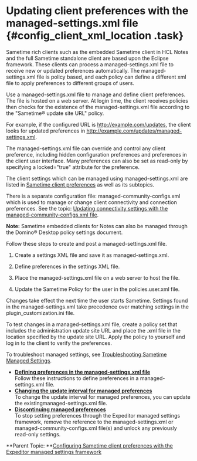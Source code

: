 # Updating client preferences with the managed-settings.xml file {#config_client_xml_location .task}

Sametime rich clients such as the embedded Sametime client in HCL Notes and the full Sametime standalone client are based upon the Eclipse framework. These clients can process a managed-settings.xml file to receive new or updated preferences automatically. The managed-settings.xml file is policy based, and each policy can define a different xml file to apply preferences to different groups of users.

Use a managed-settings.xml file to manage and define client preferences. The file is hosted on a web server. At login time, the client receives policies then checks for the existence of the managed-settings.xml file according to the "Sametime® update site URL" policy.

For example, if the configured URL is http://example.com/updates, the client looks for updated preferences in http://example.com/updates/managed-settings.xml.

The managed-settings.xml file can override and control any client preference, including hidden configuration preferences and preferences in the client user interface. Many preferences can also be set as read-only by specifying a locked="true" attribute for the preference.

The client settings which can be managed using managed-settings.xml are listed in [Sametime client preferences](config_client_pref_tables.md) as well as its subtopics.

There is a separate configuration file: managed-community-configs.xml which is used to manage or change client connectivity and connection preferences. See the topic: [Updating connectivity settings with the managed-community-configs.xml file](admin_st_mng_remotecomm.md).

**Note:** Sametime embedded clients for Notes can also be managed through the Domino® Desktop policy settings document.

Follow these steps to create and post a managed-settings.xml file.

1.  Create a settings XML file and save it as managed-settings.xml.

2.  Define preferences in the settings XML file.

3.  Place the managed-settings.xml file on a web server to host the file.

4.  Update the Sametime Policy for the user in the policies.user.xml file.


Changes take effect the next time the user starts Sametime. Settings found in the managed-settings.xml take precedence over matching settings in the plugin\_customization.ini file.

To test changes in a managed-settings.xml file, create a policy set that includes the administration update site URL and place the .xml file in the location specified by the update site URL. Apply the policy to yourself and log in to the client to verify the preferences.

To troubleshoot managed settings, see [Troubleshooting Sametime Managed Settings](https://support.hcltechsw.com/csm?id=kb_article&sysparm_article=KB0038860).

-   **[Defining preferences in the managed-settings.xml file](config_client_xml_file.md)**  
Follow these instructions to define preferences in a managed-settings.xml file.
-   **[Changing the update interval for managed preferences](config_client_update_interval_xml.md)**  
To change the update interval for managed preferences, you can update the existingmanaged-settings.xml file.
-   **[Discontinuing managed preferences](config_client_discontinue_xml_file.md)**  
To stop setting preferences through the Expeditor managed settings framework, remove the reference to the managed-settings.xml or managed-community-configs.xml file\(s\) and unlock any previously read-only settings.

**Parent Topic: **[Configuring Sametime client preferences with the Expeditor managed settings framework](config_client_mng_xml_pref.md)

